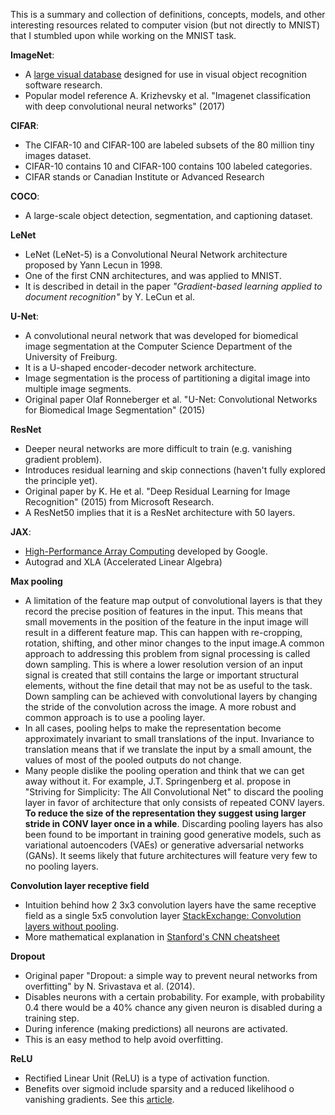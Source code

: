 This is a summary and collection of definitions, concepts, models, and other interesting resources related to computer vision (but not directly to MNIST) that I stumbled upon while working on the MNIST task.

**ImageNet**: 

- A [large visual database](https://www.image-net.org/index.php) designed for use in visual object recognition software research.
- Popular model reference A. Krizhevsky et al. "Imagenet classification with deep convolutional neural networks" (2017)

**CIFAR**:

- The CIFAR-10 and CIFAR-100 are labeled subsets of the 80 million tiny images dataset.
- CIFAR-10 contains 10 and CIFAR-100 contains 100 labeled categories.
- CIFAR stands or Canadian Institute or Advanced Research

**COCO**:

- A large-scale object detection, segmentation, and captioning dataset.

**LeNet**

- LeNet (LeNet-5) is a Convolutional Neural Network architecture proposed by Yann Lecun in 1998.
- One of the first CNN architectures, and was applied to MNIST.
- It is described in detail in the paper *"Gradient-based learning applied to document recognition"* by Y. LeCun et al.

**U-Net**:

- A convolutional neural network that was developed for biomedical image segmentation at the Computer Science Department of the University of Freiburg.
- It is a U-shaped encoder-decoder network architecture.
- Image segmentation is the process of partitioning a digital image into multiple image segments.
- Original paper Olaf Ronneberger et al. "U-Net: Convolutional Networks for Biomedical Image Segmentation" (2015)

**ResNet**

- Deeper neural networks are more difficult to train (e.g. vanishing gradient problem).
- Introduces residual learning and skip connections (haven't fully explored the principle yet).
- Original paper by K. He et al. "Deep Residual Learning for Image Recognition" (2015) from Microsoft Research.
- A ResNet50 implies that it is a ResNet architecture with 50 layers.

**JAX**:

- [High-Performance Array Computing](https://jax.readthedocs.io/en/latest/) developed by Google.
- Autograd and XLA (Accelerated Linear Algebra)


**Max pooling**

- A limitation of the feature map output of convolutional layers is that they record the precise position of features in the input. This means that small movements in the position of the feature in the input image will result in a different feature map. This can happen with re-cropping, rotation, shifting, and other minor changes to the input image.A common approach to addressing this problem from signal processing is called down sampling. This is where a lower resolution version of an input signal is created that still contains the large or important structural elements, without the fine detail that may not be as useful to the task. Down sampling can be achieved with convolutional layers by changing the stride of the convolution across the image. A more robust and common approach is to use a pooling layer.
- In all cases, pooling helps to make the representation become approximately invariant to small translations of the input. Invariance to translation means that if we translate the input by a small amount, the values of most of the pooled outputs do not change.
- Many people dislike the pooling operation and think that we can get away without it. For example, J.T. Springenberg et al. propose in "Striving for Simplicity: The All Convolutional Net" to discard the pooling layer in favor of architecture that only consists of repeated CONV layers. **To reduce the size of the representation they suggest using larger stride in CONV layer once in a while**. Discarding pooling layers has also been found to be important in training good generative models, such as variational autoencoders (VAEs) or generative adversarial networks (GANs). It seems likely that future architectures will feature very few to no pooling layers.


**Convolution layer receptive field**

- Intuition behind how 2 3x3 convolution layers have the same receptive field as a single 5x5 convolution layer [StackExchange: Convolution layers without pooling](https://datascience.stackexchange.com/questions/64156/convolutional-layers-without-pooling).
- More mathematical explanation in [Stanford's CNN cheatsheet](https://stanford.edu/~shervine/teaching/cs-230/cheatsheet-convolutional-neural-networks#hyperparameters)

**Dropout**

- Original paper "Dropout: a simple way to prevent neural networks from overfitting" by N. Srivastava et al. (2014).
- Disables neurons with a certain probability. For example, with probability 0.4 there would be a 40% chance any given neuron is disabled during a training step.
- During inference (making predictions) all neurons are activated.
- This is an easy method to help avoid overfitting.

**ReLU**

- Rectified Linear Unit (ReLU) is a type of activation function.
- Benefits over sigmoid include sparsity and a reduced likelihood o vanishing gradients. See this [article](https://stats.stackexchange.com/questions/126238/what-are-the-advantages-of-relu-over-sigmoid-function-in-deep-neural-networks).